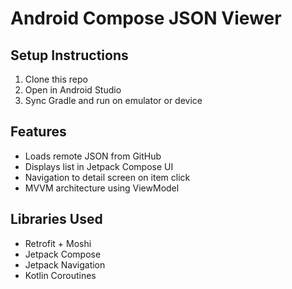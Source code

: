 # Android Compose JSON Viewer

## Setup Instructions

1. Clone this repo
2. Open in Android Studio
3. Sync Gradle and run on emulator or device

## Features

- Loads remote JSON from GitHub
- Displays list in Jetpack Compose UI
- Navigation to detail screen on item click
- MVVM architecture using ViewModel

## Libraries Used

- Retrofit + Moshi
- Jetpack Compose
- Jetpack Navigation
- Kotlin Coroutines